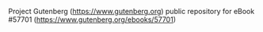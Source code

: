 Project Gutenberg (https://www.gutenberg.org) public repository for
eBook #57701 (https://www.gutenberg.org/ebooks/57701)
